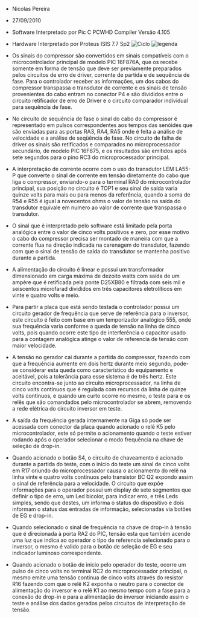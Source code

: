 
- Nicolas Pereira
- 27/09/2010
- Software Interpretado por Pic C PCWHD Compiler Versão 4.105
- Hardware Interpretado por Proteus ISIS 7.7 Sp2
![Ciclo](https://i.ibb.co/YRXNbnf/ciclo.jpg)
![legenda](https://i.ibb.co/1R4NQnz/legenda.jpg)  


- Os sinais do compressor são convertidos em sinais compatíveis com o microcontrolador principal de modelo PIC 16F876A, que os recebe somente em forma de tensão que deve ser previamente preparados pelos circuitos de erro de driver, corrente de partida e de sequência de fase. Para o controlador receber as informações, um dos cabos do compressor transpassa o transdutor de corrente e os sinais de tensão provenientes do cabo entram no conector P4 e são divididos entre o circuito retificador de erro de Driver e o circuito comparador individual para sequência de fase.
- No circuito de sequência de fase o sinal do cabo do compressor é representado em pulsos correspondentes aos tempos das senóides que são enviadas para as portas RA3, RA4, RA5 onde é feita a análise de velocidade e a análise de seqüência de fase. No circuito de falha de driver os sinais são retificados e comparados no microprocessador secundário, de modelo PIC 16F675, e os resultados são emitidos após sete segundos para o pino RC3 do microprocessador principal.
-	A interpretação de corrente ocorre com o uso do transdutor LEM LA55-P que converte o sinal de corrente em tensão diretamente do cabo que liga o compressor, enviando-o para o terminal RA0 do microcontrolador principal, sua posição no circuito é TOP1 e seu sinal de saída varia quinze volts para mais ou para menos da referência, quando a soma de R54 e R55 é igual a novecentos ohms o valor de tensão na saída do transdutor equivale em numero ao valor de corrente que transpassa o transdutor.
-	O sinal que é interpretado pelo software está limitado pela porta analógica entre o valor de cinco volts positivos e zero, por esse motivo o cabo do compressor precisa ser montado de maneira com que a corrente flua na direção indicada na carenagem do transdutor, fazendo com que o sinal de tensão de saída do transdutor se mantenha positivo durante a partida.
-	A alimentação do circuito é linear e possui um transformador dimensionado em carga máxima de dezoito watts com saída de um ampère que é retificada pela ponte D25XB80 e filtrada com seis mil e seiscentos microfarad divididos em três capacitores eletrolíticos em vinte e quatro volts e meio.
-	Para partir a placa que está sendo testada o controlador possui um circuito gerador de frequência que serve de referência para o inversor, este circuito é feito com base em um temporizador analógico 555, onde sua frequência varia conforme a queda de tensão na linha de cinco volts, pois quando ocorre este tipo de interferência o capacitor usado para a contagem analógica atinge o valor de referencia de tensão com maior velocidade.
-	A tensão no gerador cai durante a partida do compressor, fazendo com que a frequência aumente em dois hertz durante meio segundo, pode-se considerar esta queda como característico do equipamento e aceitável, pois a tolerância para esse sistema é de três hertz. Este circuito encontra-se junto ao circuito microprocessador, na linha de cinco volts contínuos que é regulada com recursos da linha de quinze volts contínuos, e quando um curto ocorre no mesmo, o teste para e os relês que são comandados pelo microcontrolador se abrem, removendo a rede elétrica do circuito inversor em teste.
-	A saída da frequência gerada internamente na Giga só pode ser acessada com conector da placa quando acionado o relê K5 pelo microcontrolador, este só permite o acionamento quando o teste estiver rodando após o operador selecionar o modo frequência na chave de seleção de drop-in.
-	Quando acionado o botão S4, o circuito de chaveamento é acionado durante a partida do teste, com o início do teste um sinal de cinco volts em R17 oriundo do microprocessador causa o acionamento do relê na linha vinte e quatro volts contínuos pelo transistor BC Q2 expondo assim o sinal de referência para a velocidade.
O circuito que expõe informações para o operador possui um display de sete segmentos que definir o tipo de erro, um Led bicolor, para indicar erro, e três Leds simples, sendo que destes, um informa o status do dispositivo e dois informam o status das entradas de informação, selecionadas via botões de EG e drop-in.
-	Quando selecionado o sinal de frequência na chave de drop-in à tensão que é direcionada à porta RA2 do PIC, tensão esta que também acende uma luz que indica ao operador o tipo de referencia selecionado para o inversor, o mesmo é valido para o botão de seleção de EG e seu indicador luminoso correspondente.
-	Quando acionado o botão de inicio pelo operador do teste, ocorre um pulso de cinco volts no terminal RC2 do microprocessador principal, o mesmo emite uma tensão continua de cinco volts através do resistor R16 fazendo com que o relê K2 exponha o neutro para o conector de alimentação do inversor e o relê K1 ao mesmo tempo com a fase para a conexão de drop-in e para a alimentação do inversor iniciando assim o teste e análise dos dados gerados pelos circuitos de interpretação de tensão.
